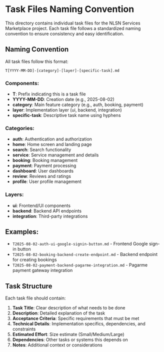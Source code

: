 # Task Files Naming Convention

This directory contains individual task files for the NLSN Services Marketplace project. Each task file follows a standardized naming convention to ensure consistency and easy identification.

## Naming Convention

All task files follow this format:
```
T[YYYY-MM-DD]-[category]-[layer]-[specific-task].md
```

### Components:
- **T**: Prefix indicating this is a task file
- **YYYY-MM-DD**: Creation date (e.g., 2025-08-02)
- **category**: Main feature category (e.g., auth, booking, payment)
- **layer**: Implementation layer (ui, backend, integration)
- **specific-task**: Descriptive task name using hyphens

### Categories:
- **auth**: Authentication and authorization
- **home**: Home screen and landing page
- **search**: Search functionality
- **service**: Service management and details
- **booking**: Booking management
- **payment**: Payment processing
- **dashboard**: User dashboards
- **review**: Reviews and ratings
- **profile**: User profile management

### Layers:
- **ui**: Frontend/UI components
- **backend**: Backend API endpoints
- **integration**: Third-party integrations

## Examples:
- `T2025-08-02-auth-ui-google-signin-button.md` - Frontend Google sign-in button
- `T2025-08-02-booking-backend-create-endpoint.md` - Backend endpoint for creating bookings
- `T2025-08-02-payment-backend-pagarme-integration.md` - Pagarme payment gateway integration

## Task Structure

Each task file should contain:
1. **Task Title**: Clear description of what needs to be done
2. **Description**: Detailed explanation of the task
3. **Acceptance Criteria**: Specific requirements that must be met
4. **Technical Details**: Implementation specifics, dependencies, and constraints
5. **Estimated Effort**: Size estimate (Small/Medium/Large)
6. **Dependencies**: Other tasks or systems this depends on
7. **Notes**: Additional context or considerations